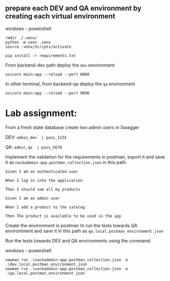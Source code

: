 
## prepare each DEV and QA environment by creating each virtual environment 

windows - powershell
```shell
rmdir ./.venv/
python -m venv .venv
source .venv/Scripts/activate

pip install -r requirements.txt

```


From backend-dev path deploy the `dev` environment
```shell
uvicorn main:app --reload --port 8080 
```

In other terminal, from backend-qa deploy the `qa` environment
```shell
uvicorn main:app --reload --port 9090
```



# Lab assignment:

From a fresh state database create two admin users in Swagger

DEV:
`admin_dev  | pass_1234`

QA:
`admin_qa  | pass_5678`


Implement the validation for the requirements in postman, export it and save it as `nackademin-app.postman_collection.json` in this path.

```
Given I am an authenticated user​

When I log in into the application​

Then I should see all my products
```



```
Given I am an admin user​

When I add a product to the catalog​

Then The product is available to be used in the app
```



Create the environment in postman to run the tests towards QA environtment and save it in this path as `qa.local.postman_environment.json`

Run the tests towards DEV and QA environments using the command:


windows - powershell
```
newman run .\nackademin-app.postman_collection.json -e .\dev.local.postman_environment.json
newman run .\nackademin-app.postman_collection.json -e .\qa.local.postman_environment.json
```